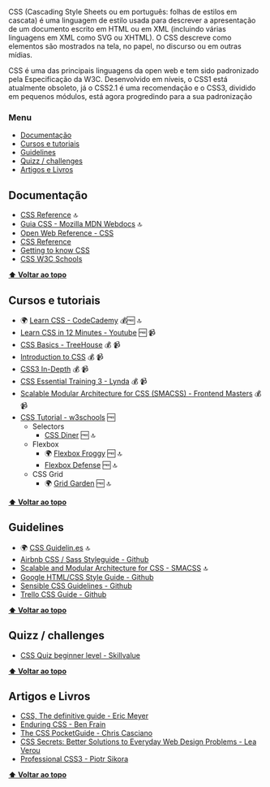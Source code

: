 CSS (Cascading Style Sheets ou em português: folhas de estilos em cascata) é uma linguagem de estilo usada para descrever a apresentação de um documento escrito em HTML ou em XML (incluindo várias linguagens em XML como SVG ou XHTML). O CSS descreve como elementos são mostrados na tela, no papel, no discurso ou em outras mídias.

CSS é uma das principais linguagens da open web e tem sido padronizado pela Especificação da W3C. Desenvolvido em níveis, o CSS1 está atualmente obsoleto, já o CSS2.1 é uma recomendação e o CSS3, dividido em pequenos módulos, está agora progredindo para a sua padronização

### **Menu**
- [Documentação](#documenta%C3%A7%C3%A3o)
- [Cursos e tutoriais](#cursos-e-tutoriais)
- [Guidelines](#guidelines)
- [Quizz / challenges](#quizz--challenges)
- [Artigos e Livros](#artigos-e-livros)

## Documentação
  * [CSS Reference](http://cssreference.io/) 🔝
  * [Guia CSS - Mozilla MDN Webdocs](https://developer.mozilla.org/pt-BR/docs/Web/CSS)
 🔝
  * [Open Web Reference - CSS](http://ref.openweb.io/CSS/)
  * [CSS Reference](https://tympanus.net/codrops/css_reference/)
  * [Getting to know CSS](https://learn.shayhowe.com/html-css/getting-to-know-css/)
  *  [CSS W3C Schools](https://www.w3schools.com/css/)

**[⬆ Voltar ao topo](#menu)**

## Cursos e tutoriais

  * 🌍 [Learn CSS - CodeCademy](https://www.codecademy.com/learn/learn-css) 💰🆓 🔝
  * [Learn CSS in 12 Minutes - Youtube](https://www.youtube.com/watch?v=0afZj1G0BIE) 🆓 📹
  * [CSS Basics - TreeHouse](https://teamtreehouse.com/library/css-basics) 💰 📹
  * [Introduction to CSS](https://www.pluralsight.com/courses/css-intro) 💰 📹
  * [CSS3 In-Depth](https://frontendmasters.com/courses/css3-in-depth/) 💰 📹
  * [CSS Essential Training 3 - Lynda](https://www.lynda.com/CSS-tutorials/CSS-Essential-Training-3/609030-2.html) 💰 📹
  * [Scalable Modular Architecture for CSS (SMACSS) - Frontend Masters](https://frontendmasters.com/courses/smacss/) 💰 📹
  * [CSS Tutorial - w3schools](https://www.w3schools.com/css/) 🆓
    * Selectors
      * [CSS Diner](https://flukeout.github.io/) 🆓 🔝
    * Flexbox
      * 🌍 [Flexbox Froggy](http://flexboxfroggy.com/) 🆓 🔝
      * [Flexbox Defense](http://www.flexboxdefense.com/) 🆓 🔝
    * CSS Grid
      * 🌍 [Grid Garden](http://cssgridgarden.com/) 🆓 🔝

**[⬆ Voltar ao topo](#menu)**

## Guidelines
  * 🌍 [CSS Guidelin.es](https://cssguidelin.es/) 🔝
  * [Airbnb CSS / Sass Styleguide - Github](https://github.com/airbnb/css)
  * [Scalable and Modular Architecture for CSS - SMACSS](https://smacss.com/) 🔝
  * [Google HTML/CSS Style Guide - Github](https://google.github.io/styleguide/htmlcssguide.html)
  * [Sensible CSS Guidelines - Github](https://github.com/chris-pearce/css-guidelines)
  * [Trello CSS Guide - Github](https://gist.github.com/bobbygrace/9e961e8982f42eb91b80)

**[⬆ Voltar ao topo](#menu)**

## Quizz / challenges
  * [CSS Quiz beginner level - Skillvalue](https://skillvalue.com/en/quizzes/front-end/css-beginner-level-2)

**[⬆ Voltar ao topo](#menu)**

## Artigos e Livros
  * [CSS, The definitive guide - Eric Meyer](https://www.amazon.com/CSS-Definitive-Guide-Eric-Meyer/dp/0596527330)
  * [Enduring CSS - Ben Frain](https://www.amazon.com/Enduring-CSS-Ben-Frain/dp/1787282805)
  * [The CSS PocketGuide - Chris Casciano](https://www.amazon.com/CSS-Pocket-Guide-Peachpit/dp/0321732278)
  * [CSS Secrets: Better Solutions to Everyday Web Design Problems - Lea Verou](https://www.amazon.com/CSS-Secrets-Solutions-Everyday-Problems/dp/1449372635)
  * [Professional CSS3 - Piotr Sikora](https://www.packtpub.com/web-development/professional-css3)

**[⬆ Voltar ao topo](#menu)**